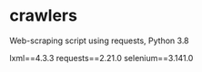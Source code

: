 # crawlers
Web-scraping script using requests, Python 3.8

lxml==4.3.3
requests==2.21.0
selenium==3.141.0
